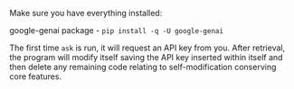 Make sure you have everything installed:

google-genai package - `pip install -q -U google-genai`

The first time `ask` is run, it will request an API key from you. After retrieval, the program will modify itself saving the API key inserted within itself and then delete any remaining code relating to self-modification conserving core features.
